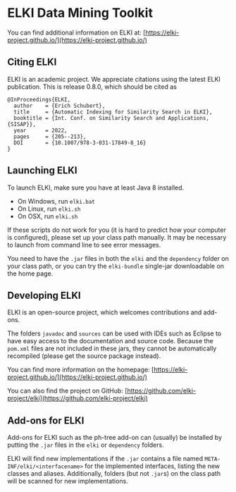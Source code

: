 ELKI Data Mining Toolkit
========================

You can find additional information on ELKI at:
[https://elki-project.github.io/](https://elki-project.github.io/)

Citing ELKI
-----------

ELKI is an academic project. We appreciate citations using the latest
ELKI publication. This is release 0.8.0, which should be cited as

```
@InProceedings{ELKI,
  author    = {Erich Schubert},
  title     = {Automatic Indexing for Similarity Search in ELKI},
  booktitle = {Int. Conf. on Similarity Search and Applications, {SISAP}},
  year      = 2022,
  pages     = {205--213},
  DOI       = {10.1007/978-3-031-17849-8_16}
}
```

Launching ELKI
--------------

To launch ELKI, make sure you have at least Java 8 installed.

* On Windows, run `elki.bat`
* On Linux, run `elki.sh`
* On OSX, run `elki.sh`

If these scripts do not work for you (it is hard to predict how your
computer is configured), please set up your class path manually.
It may be necessary to launch from command line to see error messages.

You need to have the `.jar` files in both the `elki` and the `dependency`
folder on your class path, or you can try the `elki-bundle` single-jar
downloadable on the home page.

Developing ELKI
---------------

ELKI is an open-source project, which welcomes contributions and add-ons.

The folders `javadoc` and `sources` can be used with IDEs such as Eclipse
to have easy access to the documentation and source code. Because the
`pom.xml` files are not included in these jars, they cannot be automatically
recompiled (please get the source package instead).

You can find more information on the homepage:
[https://elki-project.github.io/](https://elki-project.github.io/)

You can also find the project on GitHub:
[https://github.com/elki-project/elki](https://github.com/elki-project/elki)


Add-ons for ELKI
----------------

Add-ons for ELKI such as the ph-tree add-on can (usually) be installed by
putting the `.jar` files in the `elki` or `dependency` folders.

ELKI will find new implementations if the `.jar` contains a file named
`META-INF/elki/<interfacename>` for the implemented interfaces, listing
the new classes and aliases. Additionally, folders (but not `.jar`s) on
the class path will be scanned for new implementations.
